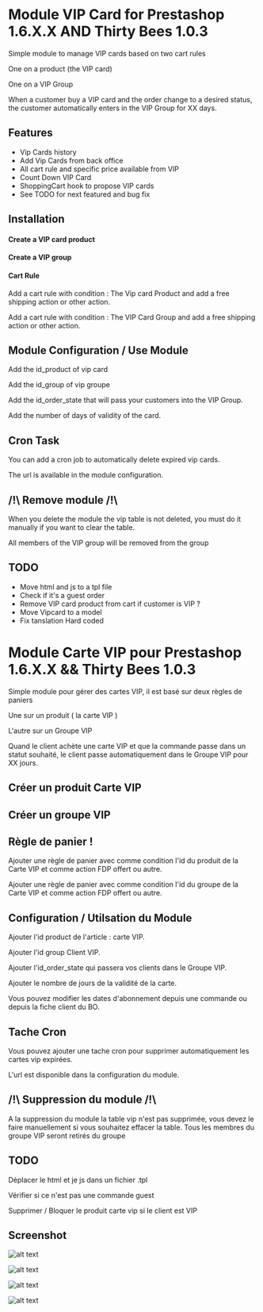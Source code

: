# Module VIP Card for Prestashop 1.6.X.X AND Thirty Bees 1.0.3

Simple module to manage VIP cards based on two cart rules

One on a product (the VIP card)

One on a VIP Group

When a customer buy a VIP card and the order change to a desired status, the customer automatically enters in the VIP Group for XX days.

## Features

- Vip Cards history
- Add Vip Cards from back office
- All cart rule and specific price available from VIP
- Count Down VIP Card
- ShoppingCart hook to propose VIP cards
- See TODO for next featured and bug fix

## Installation

#### Create a VIP card product

#### Create a VIP group

#### Cart Rule

Add a cart rule with condition : The Vip card Product and add a free shipping action or other action.

Add a cart rule with condition : The VIP Card Group and add a free shipping action or other action.


## Module Configuration / Use Module

Add the id_product of vip card

Add the id_group of vip groupe

Add the id_order_state that will pass your customers into the VIP Group.

Add the number of days of validity of the card.

## Cron Task

You can add a cron job to automatically delete expired vip cards.

The url is available in the module configuration.


## /!\ Remove module /!\

When you delete the module the vip table is not deleted, you must do it manually if you want to clear the table.

All members of the VIP group will be removed from the group

## TODO

- Move html and js to a tpl file
- Check if it's a guest order
- Remove VIP card product from cart if customer is VIP ?
- Move Vipcard to a model
- Fix tanslation Hard coded

# Module Carte VIP pour Prestashop 1.6.X.X && Thirty Bees 1.0.3

Simple module pour gérer des cartes VIP, il est basé sur deux règles de paniers

Une sur un produit ( la carte VIP )

L'autre sur un Groupe VIP

Quand le client achète une carte VIP et que la commande passe dans un statut souhaité, le client passe automatiquement dans le Groupe VIP pour XX jours.


## Créer un produit Carte VIP

## Créer un groupe VIP

## Règle de panier !

Ajouter une règle de panier avec comme condition l'id du produit de la Carte VIP et comme action FDP offert ou autre.

Ajouter une règle de panier avec comme condition l'id du groupe de la Carte VIP et comme action FDP offert ou autre.


## Configuration / Utilsation du Module

Ajouter l'id product de l'article : carte VIP.

Ajouter l'id group Client VIP.

Ajouter l'id_order_state qui passera vos clients dans le Groupe VIP.

Ajouter le nombre de jours de la validité de la carte.

Vous pouvez modifier les dates d'abonnement depuis une commande ou depuis la fiche client du BO.

## Tache Cron

Vous pouvez ajouter une tache cron pour supprimer automatiquement les cartes vip expirées.

L'url est disponible dans la configuration du module.


## /!\ Suppression du module /!\

A la suppression du module la table vip n'est pas supprimée, vous devez le faire manuellement si vous souhaitez effacer la table.
Tous les membres du groupe VIP seront retirés du groupe

## TODO

Déplacer le html et je js dans un fichier .tpl

Vérifier si ce n'est pas une commande guest

Supprimer / Bloquer le produit carte vip si le client est VIP


## Screenshot

![alt text](https://www.okom3pom.com/dev-modules/image/okom_vip/okom_vip_mon_compte.png)


![alt text](https://www.okom3pom.com/dev-modules/image/okom_vip/okom_vip_front_controller.png)


![alt text](https://www.okom3pom.com/dev-modules/image/okom_vip/okom_vip_config_module.png)


![alt text](https://www.okom3pom.com/dev-modules/image/okom_vip/okom_vip_admin_order-controller.png)
